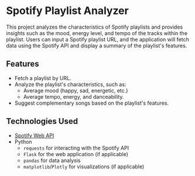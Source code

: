 # Spotify Playlist Analyzer

This project analyzes the characteristics of Spotify playlists and provides insights such as the mood, energy level, and tempo of the tracks within the playlist. Users can input a Spotify playlist URL, and the application will fetch data using the Spotify API and display a summary of the playlist's features.

## Features
- Fetch a playlist by URL.
- Analyze the playlist's characteristics, such as:
  - Average mood (happy, sad, energetic, etc.)
  - Average tempo, energy, and danceability.
- Suggest complementary songs based on the playlist's features.

## Technologies Used
- [Spotify Web API](https://developer.spotify.com/documentation/web-api/)
- Python
  - `requests` for interacting with the Spotify API
  - `Flask` for the web application (if applicable)
  - `pandas` for data analysis
  - `matplotlib`/`Plotly` for visualizations (if applicable)
